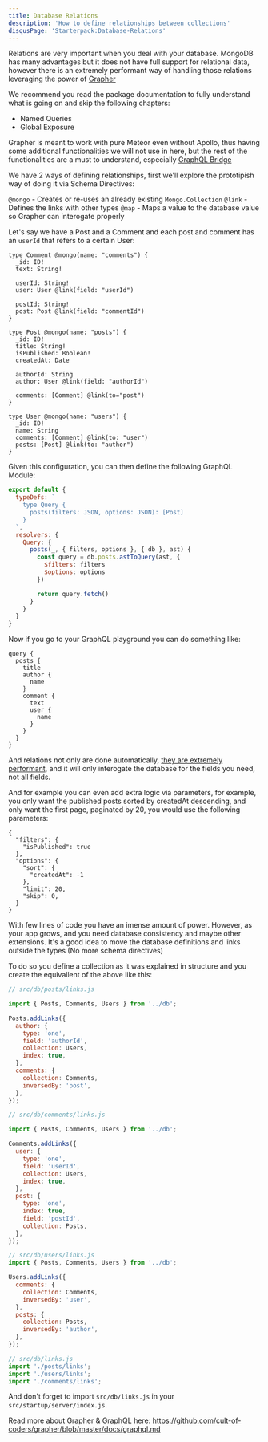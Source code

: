 ```yaml
---
title: Database Relations
description: 'How to define relationships between collections'
disqusPage: 'Starterpack:Database-Relations'
---
```


Relations are very important when you deal with your database. MongoDB has many advantages but it does not have full support
for relational data, however there is an extremely performant way of handling those relations leveraging the power of [Grapher](https://github.com/cult-of-coders/grapher)

We recommend you read the package documentation to fully understand what is going on and skip the following chapters:

- Named Queries
- Global Exposure

Grapher is meant to work with pure Meteor even without Apollo, thus having some additional functionalities we will not use in here, but the rest of the functionalities are a must to understand, especially [GraphQL Bridge](https://github.com/cult-of-coders/grapher/blob/master/docs/graphql.md)

We have 2 ways of defining relationships, first we'll explore the prototipish way of doing it via Schema Directives:

`@mongo` - Creates or re-uses an already existing `Mongo.Collection`
`@link` - Defines the links with other types
`@map` - Maps a value to the database value so Grapher can interogate properly

Let's say we have a Post and a Comment and each post and comment has an `userId` that refers to a certain User:

```gql
type Comment @mongo(name: "comments") {
  _id: ID!
  text: String!

  userId: String!
  user: User @link(field: "userId")

  postId: String!
  post: Post @link(field: "commentId")
}

type Post @mongo(name: "posts") {
  _id: ID!
  title: String!
  isPublished: Boolean!
  createdAt: Date

  authorId: String
  author: User @link(field: "authorId")

  comments: [Comment] @link(to="post")
}

type User @mongo(name: "users") {
  _id: ID!
  name: String
  comments: [Comment] @link(to: "user")
  posts: [Post] @link(to: "author")
}
```

Given this configuration, you can then define the following GraphQL Module:

```js
export default {
  typeDefs: `
    type Query {
      posts(filters: JSON, options: JSON): [Post]
    }
  `,
  resolvers: {
    Query: {
      posts(_, { filters, options }, { db }, ast) {
        const query = db.posts.astToQuery(ast, {
          $filters: filters
          $options: options
        })

        return query.fetch()
      }
    }
  }
}
```

Now if you go to your GraphQL playground you can do something like:

```
query {
  posts {
    title
    author {
      name
    }
    comment {
      text
      user {
        name
      }
    }
  }
}
```

And relations not only are done automatically, [they are extremely performant](https://github.com/cult-of-coders/grapher/blob/master/docs/hypernova.md), and it will only interogate the database for the fields you need, not all fields.

And for example you can even add extra logic via parameters, for example, you only want the published posts sorted by createdAt descending, and only want the first page, paginated by 20, you would use the following parameters:

```
{
  "filters": {
    "isPublished": true
  },
  "options": {
    "sort": {
      "createdAt": -1
    },
    "limit": 20,
    "skip": 0,
  }
}
```

With few lines of code you have an imense amount of power. However, as your app grows, and you need database consistency and maybe other extensions. It's a good idea to move the database definitions and links outside the types (No more schema directives)

To do so you define a collection as it was explained in structure and you create the equivallent of the above like this:

```js
// src/db/posts/links.js

import { Posts, Comments, Users } from '../db';

Posts.addLinks({
  author: {
    type: 'one',
    field: 'authorId',
    collection: Users,
    index: true,
  },
  comments: {
    collection: Comments,
    inversedBy: 'post',
  },
});
```

```js
// src/db/comments/links.js

import { Posts, Comments, Users } from '../db';

Comments.addLinks({
  user: {
    type: 'one',
    field: 'userId',
    collection: Users,
    index: true,
  },
  post: {
    type: 'one',
    index: true,
    field: 'postId',
    collection: Posts,
  },
});
```

```js
// src/db/users/links.js
import { Posts, Comments, Users } from '../db';

Users.addLinks({
  comments: {
    collection: Comments,
    inversedBy: 'user',
  },
  posts: {
    collection: Posts,
    inversedBy: 'author',
  },
});
```

```js
// src/db/links.js
import './posts/links';
import './users/links';
import './comments/links';
```

And don't forget to import `src/db/links.js` in your `src/startup/server/index.js`.

Read more about Grapher & GraphQL here:
https://github.com/cult-of-coders/grapher/blob/master/docs/graphql.md
